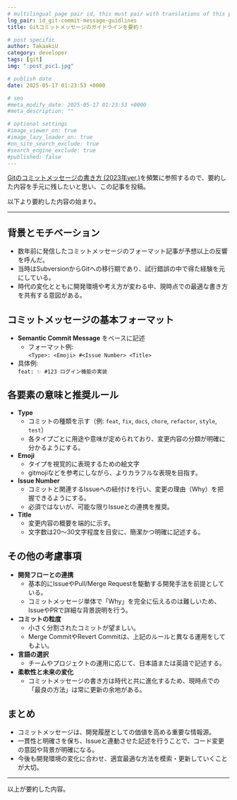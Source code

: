 ```yaml
---
# multilingual page pair id, this must pair with translations of this page. (This name must be unique)
lng_pair: id_git-commit-message-guidlines
title: Gitコミットメッセージのガイドラインを要約！

# post specific
author: TakaakiU
category: developer
tags: [git]
img: ":post_pic1.jpg"

# publish date
date: 2025-05-17 01:23:53 +0000

# seo
#meta_modify_date: 2025-05-17 01:23:53 +0000
#meta_description: ""

# optional settings
#image_viewer_on: true
#image_lazy_loader_on: true
#on_site_search_exclude: true
#search_engine_exclude: true
#published: false
---
```


[Gitのコミットメッセージの書き方 (2023年ver.)](https://zenn.dev/itosho/articles/git-commit-message-2023)を頻繁に参照するので、要約した内容を手元に残したいと思い、この記事を投稿。

以下より要約した内容の始まり。

---

## 背景とモチベーション
- 数年前に発信したコミットメッセージのフォーマット記事が予想以上の反響を呼んだ。
- 当時はSubversionからGitへの移行期であり、試行錯誤の中で得た経験を元にしている。
- 時代の変化とともに開発環境や考え方が変わる中、現時点での最適な書き方を共有する意図がある。

## コミットメッセージの基本フォーマット
- **Semantic Commit Message** をベースに記述
  - フォーマット例:  
    `<Type>: <Emoji> #<Issue Number> <Title>`
- 具体例:  
  `feat: ✨ #123 ログイン機能の実装`

## 各要素の意味と推奨ルール
- **Type**  
  - コミットの種類を示す（例: `feat`, `fix`, `docs`, `chore`, `refactor`, `style`, `test`）
  - 各タイプごとに用途や意味が定められており、変更内容の分類が明確に分かるようにする。
- **Emoji**  
  - タイプを視覚的に表現するための絵文字  
  - gitmojiなどを参考にしながら、よりカラフルな表現を目指す。
- **Issue Number**  
  - コミットと関連するIssueへの紐付けを行い、変更の理由（Why）を把握できるようにする。
  - 必須ではないが、可能な限りIssueとの連携を推奨。
- **Title**  
  - 変更内容の概要を端的に示す。  
  - 文字数は20～30文字程度を目安に、簡潔かつ明確に記述する。

## その他の考慮事項
- **開発フローとの連携**  
  - 基本的にIssueやPull/Merge Requestを駆動する開発手法を前提としている。
  - コミットメッセージ単体で「Why」を完全に伝えるのは難しいため、IssueやPRで詳細な背景説明を行う。
- **コミットの粒度**  
  - 小さく分割されたコミットが望ましい。
  - Merge CommitやRevert Commitは、上記のルールと異なる運用をしてもよい。
- **言語の選択**  
  - チームやプロジェクトの運用に応じて、日本語または英語で記述する。
- **柔軟性と未来の変化**  
  - コミットメッセージの書き方は時代と共に進化するため、現時点での「最良の方法」は常に更新の余地がある。

## まとめ
- コミットメッセージは、開発履歴としての価値を高める重要な情報源。
- 一貫性と明確さを保ち、Issueと連動させた記述を行うことで、コード変更の意図や背景が明確になる。
- 今後も開発環境の変化に合わせ、適宜最適な方法を模索・更新していくことが大切。

---

以上が要約した内容。
